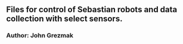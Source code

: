 ## Files for control of Sebastian robots and data collection with select sensors.
### Author: John Grezmak
